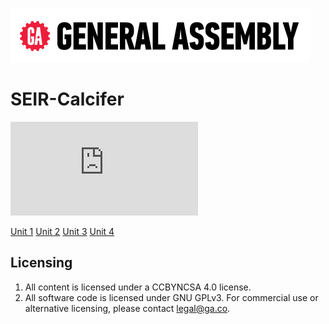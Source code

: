 ![ga](ga_cog.png) <br>

# SEIR-Calcifer

![Calcifer](https://fsa.zobj.net/crop.php?r=iE-MKgp8qYgdPJH9z9zzHBTunoqAj79OQ_xOnjsLKmChbfXFPZUY0gMIM6VoL4JBkU5EDuD2TgPAu5k1y2HtYGFrzjkUWMleTGlyWdcWdQ4xlC9GKXUWMwl_gLiSnp-ULGsR8wrvRJxhdiML)

[Unit 1](/Unit_1) [Unit 2](/Unit_2) [Unit 3](/Unit_3) [Unit 4](/Unit_4)




## Licensing

1. All content is licensed under a CC­BY­NC­SA 4.0 license.
2. All software code is licensed under GNU GPLv3. For commercial use or alternative licensing, please contact legal@ga.co.
